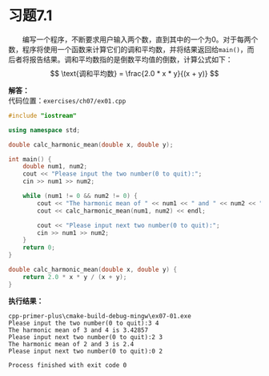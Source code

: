 # 习题7.1

&emsp;&emsp;编写一个程序，不断要求用户输入两个数，直到其中的一个为0。对于每两个数，程序将使用一个函数来计算它们的调和平均数，并将结果返回给`main()`，而后者将报告结果。调和平均数指的是倒数平均值的倒数，计算公式如下：
$$
\text{调和平均数} = \frac{2.0 * x * y}{(x + y)}
$$

**解答：**  
代码位置：`exercises/ch07/ex01.cpp`
```c++
#include "iostream"

using namespace std;

double calc_harmonic_mean(double x, double y);

int main() {
    double num1, num2;
    cout << "Please input the two number(0 to quit):";
    cin >> num1 >> num2;

    while (num1 != 0 && num2 != 0) {
        cout << "The harmonic mean of " << num1 << " and " << num2 << " is ";
        cout << calc_harmonic_mean(num1, num2) << endl;

        cout << "Please input next two number(0 to quit):";
        cin >> num1 >> num2;
    }
    return 0;
}

double calc_harmonic_mean(double x, double y) {
    return 2.0 * x * y / (x + y);
}
```

**执行结果：**  
```
cpp-primer-plus\cmake-build-debug-mingw\ex07-01.exe
Please input the two number(0 to quit):3 4
The harmonic mean of 3 and 4 is 3.42857
Please input next two number(0 to quit):2 3
The harmonic mean of 2 and 3 is 2.4
Please input next two number(0 to quit):0 2

Process finished with exit code 0
```